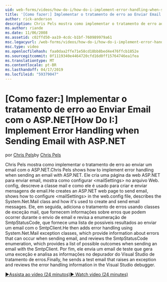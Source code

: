 ```yaml
---
uid: web-forms/videos/how-do-i/how-do-i-implement-error-handling-when-sending-email-with-aspnet
title: '[Como fazer:] Implementar o tratamento de erro ao Enviar Email com o ASP.NET | Microsoft Docs'
author: rick-anderson
description: Chris Pels mostra como implementar o tratamento de erro ao enviar um email com o ASP.NET. Ele cria uma página da web ASP.NET para enviar email, mostra como configurar o & lt....
ms.author: riande
ms.date: 11/06/2008
ms.assetid: c02ffd50-aa19-4cdc-b1bf-760989979a61
msc.legacyurl: /web-forms/videos/how-do-i/how-do-i-implement-error-handling-when-sending-email-with-aspnet
msc.type: video
ms.openlocfilehash: faa0daa2ffe71e58cd18bb8bed4e476ffcb1852e
ms.sourcegitcommit: 0f1119340e4464720cfd16d0ff15764746ea1fea
ms.translationtype: MT
ms.contentlocale: pt-BR
ms.lasthandoff: 04/17/2019
ms.locfileid: "59379047"
---
```

# <a name="how-do-i-implement-error-handling-when-sending-email-with-aspnet"></a><span data-ttu-id="53907-104">[Como fazer:] Implementar o tratamento de erro ao Enviar Email com o ASP.NET</span><span class="sxs-lookup"><span data-stu-id="53907-104">[How Do I:] Implement Error Handling when Sending Email with ASP.NET</span></span>

<span data-ttu-id="53907-105">por [Chris Pels](https://twitter.com/chrispels)</span><span class="sxs-lookup"><span data-stu-id="53907-105">by [Chris Pels](https://twitter.com/chrispels)</span></span>

<span data-ttu-id="53907-106">Chris Pels mostra como implementar o tratamento de erro ao enviar um email com o ASP.NET.</span><span class="sxs-lookup"><span data-stu-id="53907-106">Chris Pels shows how to implement error handling when sending an email with ASP.NET.</span></span> <span data-ttu-id="53907-107">Ele cria uma página da web ASP.NET para enviar email, mostra como configurar &lt;mailSettings&gt; no arquivo Web. config, descreve a classe mail e como ele é usado para criar e enviar mensagens de email.</span><span class="sxs-lookup"><span data-stu-id="53907-107">He creates an ASP.NET web page to send email, shows how to configure &lt;mailSettings&gt; in the web.config file, describes the System.Net.Mail class and how it's used to create and send email messages.</span></span> <span data-ttu-id="53907-108">Ele, em seguida, adiciona o tratamento de erros usando classes de exceção mail, que fornecem informações sobre erros que podem ocorrer durante o envio de email e revisa a enumeração de SmtpStatusCode, que fornece uma lista de possíveis resultados ao enviar um email com o SmtpClient.</span><span class="sxs-lookup"><span data-stu-id="53907-108">He then adds error handling using System.Net.Mail exception classes, which provide information about errors that can occur when sending email, and reviews the SmtpStatusCode enumeration, which provides a list of possible outcomes when sending an email with the SmtpClient.</span></span> <span data-ttu-id="53907-109">Por fim, ele envia um email de teste que gera uma exceção e analisa as informações no depurador do Visual Studio de tratamento de erros.</span><span class="sxs-lookup"><span data-stu-id="53907-109">Finally, he sends a test email that raises an exception and reviews the error handling information in the Visual Studio debugger.</span></span>

[<span data-ttu-id="53907-110">&#9654;Assista ao vídeo (24 minutos)</span><span class="sxs-lookup"><span data-stu-id="53907-110">&#9654; Watch video (24 minutes)</span></span>](https://channel9.msdn.com/Blogs/ASP-NET-Site-Videos/how-do-i-implement-error-handling-when-sending-email-with-aspnet)
